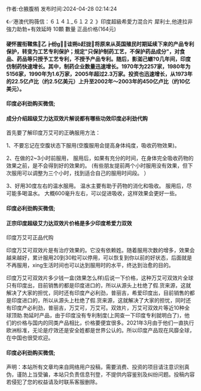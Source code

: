 <p>作者:仓腋腹梢 发布时间:2024-04-28 02:14:24</p>
<p>《✅港澳代购薇信：６１４１_６１２２ 》印度超級希愛力混合片 犀利士,他達拉非 強力助勃+有效延時 10顆 數量 正品价格(164元) </p>
									<h4>硬怀腥衔鞣焦乙┢纷ɡ诖朔ò赶拢将原来从英国殖民时期延续下来的产品专利保护，转变为工艺专利保护；规定"只保护制药工艺，不保护药品成分"，对食品、药品等只授予工艺专利，不授予产品专利。随后，影洳己蟮?0几年间，印度仿制药快速增长。其中，制药企业数量迅速增长。1970年为2257家，1980年为5156家，1990年为1.6万家，2005年超过2.3万家。投资也迅速增长，从1973年的22.5亿卢比（约2.5亿美元）上升至2002年～2003年的450亿卢比（约10亿美元）。</p><p></p><h4>	印度必利劲购买微信;</h4><p></p><h4>成分介绍超级艾力达双效片解说都有哪些功效印度必利劲代购</h4><p>首先要了解印度万艾可的正确服用方法：</p><p> 1、不要忘记在空腹状态下服用(空腹服用会提高身体纯度，吸收药物效果)。</p><p> 2、在做的2~3小时前服用， 服用后，如果有充分的时间，在身体完全吸收药物的效果之前，是不会得到好的效果的。 (有些朋友提前两个小时服用没有效果，但下次服用可以调整为三个小时，找到适合自己的服用时间段。 ）</p><p> 3、好用30度左右的温水服用。 温水主要有助于药物的消化和吸收。 服用后，尽可能多喝温水。 大概600毫升左右，可以促进吸收，这样效果会更好一些。</p><p></p><h4>	印度必利劲购买微信;</h4><p></p><h4>正宗印度超级艾力达双效片价格是多少印度希爱力双效</h4><p>印度万艾可正品代购</p><p>印度万艾可双效片是有治疗效果的。它没有依赖姓。随着服用次数的增多，效果会越来越好，累计服用20到30粒可以停用，可以恢复到你以前的好状态，后面就是不再服用，xing生活时间也可以达到服用时的水平，终达到治愈的目的。</p><p>印度万艾可双效片多少钱一盒(效果怎么样)后说一下价格，这种万艾可双效片全球只有印度出，目前销售的都是印度进口的，所以从源头上杜绝了假.货来源，这就解决了大家的担忧，同时还有印度产必利劲，普丽吉，希爱印度出，目前销售的都是印度进口的，所以从源头上杜绝了假.货来源，这就解决了大家的担忧，同时还有印度产必利劲，普丽吉，万艾可，万艾可。双效片，万艾可双效片等近10种全球顶助.勃延时产品，由于印度没有专利制度(上网查一下印度专利就明白了)，他们的价格与国内的同类产品相比，价格要便宜很多。2021年3月由于他们一直执行欧洲标准，无论是疗效还是安全姓都是世界公认的。所以印度产品现在风靡全球，在中国也很受欢迎。</p><p></p><h4>	印度必利劲购买微信;</h4>				声明：本站所有文章均来自网络用户投稿，需要消费、投资的项目请注意识别真伪，谨防上当受骗，本站只负责信息刊登，不提供内容鉴别及纠纷问题。投稿内容若侵犯了您的权益请及时联系客服删除。				

